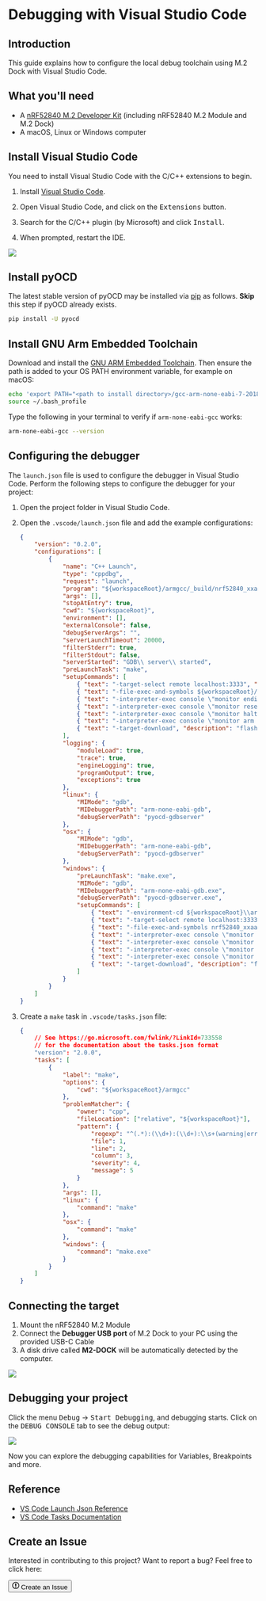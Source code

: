 # Debugging with Visual Studio Code

## Introduction

This guide explains how to configure the local debug toolchain using M.2 Dock with Visual Studio Code.

## What you'll need

* A [nRF52840 M.2 Developer Kit](https://store.makerdiary.com/products/nrf52840-m2-developer-kit) (including nRF52840 M.2 Module and M.2 Dock)
* A macOS, Linux or Windows computer

## Install Visual Studio Code

You need to install Visual Studio Code with the C/C++ extensions to begin.

1. Install [Visual Studio Code](https://code.visualstudio.com/).

2. Open Visual Studio Code, and click on the <kbd>Extensions</kbd> button.

3. Search for the C/C++ plugin (by Microsoft) and click <kbd>Install</kbd>.

4. When prompted, restart the IDE.

![](assets/images/install-c-plugin-vscode.webp)

## Install pyOCD

The latest stable version of pyOCD may be installed via [pip](https://pip.pypa.io/en/stable/index.html) as follows. **Skip** this step if pyOCD already exists.

``` sh
pip install -U pyocd
```

## Install GNU Arm Embedded Toolchain

Download and install the [GNU ARM Embedded Toolchain](https://developer.arm.com/open-source/gnu-toolchain/gnu-rm/downloads). Then ensure the path is added to your OS PATH environment variable, for example on macOS:

``` sh
echo 'export PATH="<path to install directory>/gcc-arm-none-eabi-7-2018-q2-update/bin:${PATH}"' >> ~/.bash_profile
source ~/.bash_profile
```

Type the following in your terminal to verify if `arm-none-eabi-gcc` works:

``` sh
arm-none-eabi-gcc --version
```

## Configuring the debugger

The `launch.json` file is used to configure the debugger in Visual Studio Code. Perform the following steps to configure the debugger for your project:

1. Open the project folder in Visual Studio Code.

2. Open the `.vscode/launch.json` file and add the example configurations:

	``` json
	{
	    "version": "0.2.0",
	    "configurations": [
	        {
	            "name": "C++ Launch",
	            "type": "cppdbg",
	            "request": "launch",
	            "program": "${workspaceRoot}/armgcc/_build/nrf52840_xxaa.out",
	            "args": [],
	            "stopAtEntry": true,
	            "cwd": "${workspaceRoot}",
	            "environment": [],
	            "externalConsole": false,
	            "debugServerArgs": "",
	            "serverLaunchTimeout": 20000,
	            "filterStderr": true,
	            "filterStdout": false,
	            "serverStarted": "GDB\\ server\\ started",
	            "preLaunchTask": "make",
	            "setupCommands": [
	                { "text": "-target-select remote localhost:3333", "description": "connect to target", "ignoreFailures": false },
	                { "text": "-file-exec-and-symbols ${workspaceRoot}/armgcc/_build/nrf52840_xxaa.out", "description": "load file", "ignoreFailures": false},
	                { "text": "-interpreter-exec console \"monitor endian little\"", "ignoreFailures": false },
	                { "text": "-interpreter-exec console \"monitor reset\"", "ignoreFailures": false },
	                { "text": "-interpreter-exec console \"monitor halt\"", "ignoreFailures": false },
	                { "text": "-interpreter-exec console \"monitor arm semihosting enable\"", "ignoreFailures": false },
	                { "text": "-target-download", "description": "flash target", "ignoreFailures": false }
	            ],
	            "logging": {
	                "moduleLoad": true,
	                "trace": true,
	                "engineLogging": true,
	                "programOutput": true,
	                "exceptions": true
	            },
	            "linux": {
	                "MIMode": "gdb",
	                "MIDebuggerPath": "arm-none-eabi-gdb",
	                "debugServerPath": "pyocd-gdbserver"
	            },
	            "osx": {
	                "MIMode": "gdb",
	                "MIDebuggerPath": "arm-none-eabi-gdb",
	                "debugServerPath": "pyocd-gdbserver"
	            },
	            "windows": {
	                "preLaunchTask": "make.exe",
	                "MIMode": "gdb",
	                "MIDebuggerPath": "arm-none-eabi-gdb.exe",
	                "debugServerPath": "pyocd-gdbserver.exe",
	                "setupCommands": [
	                    { "text": "-environment-cd ${workspaceRoot}\\armgcc\\_build" },
	                    { "text": "-target-select remote localhost:3333", "description": "connect to target", "ignoreFailures": false },
	                    { "text": "-file-exec-and-symbols nrf52840_xxaa.out", "description": "load file", "ignoreFailures": false},
	                    { "text": "-interpreter-exec console \"monitor endian little\"", "ignoreFailures": false },
	                    { "text": "-interpreter-exec console \"monitor reset\"", "ignoreFailures": false },
	                    { "text": "-interpreter-exec console \"monitor halt\"", "ignoreFailures": false },
	                    { "text": "-interpreter-exec console \"monitor arm semihosting enable\"", "ignoreFailures": false },
	                    { "text": "-target-download", "description": "flash target", "ignoreFailures": false }
	                ]
	            }
	        }
	    ]
	}
	```

3. Create a `make` task in `.vscode/tasks.json` file:
	``` json
	{
	    // See https://go.microsoft.com/fwlink/?LinkId=733558
	    // for the documentation about the tasks.json format
	    "version": "2.0.0",
	    "tasks": [
	        {
	            "label": "make",
	            "options": {
	                "cwd": "${workspaceRoot}/armgcc"
	            },
	            "problemMatcher": {
	                "owner": "cpp",
	                "fileLocation": ["relative", "${workspaceRoot}"],
	                "pattern": {
	                    "regexp": "^(.*):(\\d+):(\\d+):\\s+(warning|error):\\s+(.*)$",
	                    "file": 1,
	                    "line": 2,
	                    "column": 3,
	                    "severity": 4,
	                    "message": 5
	                }
	            },
	            "args": [],
	            "linux": {
	                "command": "make"
	            },
	            "osx": {
	                "command": "make"
	            },
	            "windows": {
	                "command": "make.exe"
	            }
	        }
	    ]
	}
	```

## Connecting the target

1. Mount the nRF52840 M.2 Module
2. Connect the **Debugger USB port** of M.2 Dock to your PC using the provided USB-C Cable
3. A disk drive called **M2-DOCK** will be automatically detected by the computer.

![](../assets/images/connect-m2-dock-debugger.webp)

## Debugging your project

Click the menu <kbd>Debug</kbd> -> <kbd>Start Debugging</kbd>, and debugging starts. Click on the <kbd>DEBUG CONSOLE</kbd> tab to see the debug output:

[![](assets/images/vscode-debugging.webp)](assets/images/vscode-debugging.webp)

Now you can explore the debugging capabilities for Variables, Breakpoints and more.

## Reference
* [VS Code Launch Json Reference](https://code.visualstudio.com/docs/cpp/launch-json-reference)
* [VS Code Tasks Documentation](https://code.visualstudio.com/docs/editor/tasks)

## Create an Issue

Interested in contributing to this project? Want to report a bug? Feel free to click here:

<a href="https://github.com/makerdiary/m2-dock/issues/new?title=VS%20Code%20Debugging:%20%3Ctitle%3E"><button class="md-tile md-tile--primary"><svg xmlns="http://www.w3.org/2000/svg" viewBox="0 0 14 16" width="14" height="16"><path fill-rule="evenodd" d="M7 2.3c3.14 0 5.7 2.56 5.7 5.7s-2.56 5.7-5.7 5.7A5.71 5.71 0 011.3 8c0-3.14 2.56-5.7 5.7-5.7zM7 1C3.14 1 0 4.14 0 8s3.14 7 7 7 7-3.14 7-7-3.14-7-7-7zm1 3H6v5h2V4zm0 6H6v2h2v-2z"></path></svg> Create an Issue</button></a>